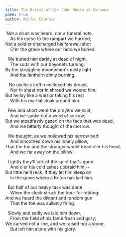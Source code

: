 ```yaml
---
title: The Burial of Sir John Moore at Corunna
poem: true
author: Wolfe, Charles
---
```

&nbsp;Not a drum was heard, nor a funeral note,  
&nbsp;&nbsp;&nbsp; As his corse to the rampart we hurried;  
Not a soldier discharged his farewell shot  
&nbsp;&nbsp;&nbsp; O'er the grave where our hero we buried.  

&nbsp; We buried him darkly at dead of night,  
&nbsp;&nbsp;&nbsp; The sods with our bayonets turning;  
By the struggling moonbeam's misty light  
&nbsp;&nbsp;&nbsp; And the lanthorn dimly burning.  

&nbsp;&nbsp; No useless coffin enclosed his breast,  
&nbsp;&nbsp;&nbsp; Nor in sheet nor in shroud we wound him;  
But he lay like a warrior taking his rest  
&nbsp;&nbsp;&nbsp; With his martial cloak around him.  

&nbsp; Few and short were the prayers we said,  
&nbsp;&nbsp;&nbsp; And we spoke not a word of sorrow;  
But we steadfastly gazed on the face that was dead,  
&nbsp;&nbsp;&nbsp; And we bitterly thought of the morrow.  

&nbsp; We thought, as we hollowed his narrow bed  
&nbsp;&nbsp;&nbsp; And smoothed down his lonely pillow,  
That the foe and the stranger would tread o'er his head,  
&nbsp;&nbsp;&nbsp; And we far away on the billow!  

&nbsp; Lightly they'll talk of the spirit that's gone  
&nbsp;&nbsp;&nbsp; And o'er his cold ashes upbraid him,--  
But little he'll reck, if they let him sleep on  
&nbsp;&nbsp;&nbsp; In the grave where a Briton has laid him.  

&nbsp; But half of our heavy task was done  
&nbsp;&nbsp;&nbsp; When the clock struck the hour for retiring:  
And we heard the distant and random gun  
&nbsp;&nbsp;&nbsp; That the foe was sullenly firing.  

&nbsp; Slowly and sadly we laid him down,  
&nbsp;&nbsp;&nbsp; From the field of his fame fresh and gory;  
We carved not a line, and we raised not a stone,  
&nbsp;&nbsp;&nbsp; But left him alone with his glory.<br />

